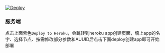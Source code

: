   
[![Deploy](https://www.herokucdn.com/deploy/button.png)](https://dashboard.heroku.com/new?template=https://github.com/catmier/tgcat)  
  
### 服务端
点击上面紫色`Deploy to Heroku`，会跳转到heroku app创建页面，填上app的名字、选择节点、按需修改部分参数和AUUID后点击下面deploy创建app即可开始部署  
